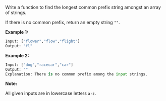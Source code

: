 Write a function to find the longest common prefix string amongst an array of strings.

If there is no common prefix, return an empty string `""`.

**Example 1:**

```python
Input: ["flower","flow","flight"]
Output: "fl"
```

**Example 2:**

```python
Input: ["dog","racecar","car"]
Output: ""
Explanation: There is no common prefix among the input strings.
```

**Note:**

All given inputs are in lowercase letters `a-z`.